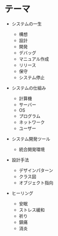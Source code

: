 ﻿# テーマ
* システムの一生
  * 構想
  * 設計
  * 開発
  * デバッグ
  * マニュアル作成
  * リリース
  * 保守
  * システム停止

* システムの仕組み
  * 計算機
  * サーバー
  * OS
  * プログラム
  * ネットワーク
  * ユーザー

* システム開発ツール
  * 統合開発環境

* 設計手法
  * デザインパターン
  * クラス図
  * オブジェクト指向

* ヒーリング
  * 安眠
  * ストレス緩和
  * 祈り
  * 鎮痛
  * 消炎